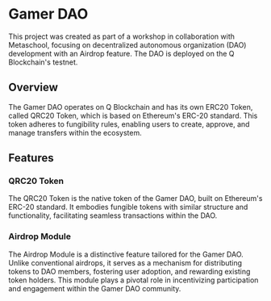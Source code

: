 # Gamer DAO

This project was created as part of a workshop in collaboration with Metaschool, focusing on decentralized autonomous organization (DAO) development with an Airdrop feature. The DAO is deployed on the Q Blockchain's testnet.

## Overview

The Gamer DAO operates on Q Blockchain and has its own ERC20 Token, called QRC20 Token, which is based on Ethereum's ERC-20 standard. This token adheres to fungibility rules, enabling users to create, approve, and manage transfers within the ecosystem.

## Features

### QRC20 Token

The QRC20 Token is the native token of the Gamer DAO, built on Ethereum's ERC-20 standard. It embodies fungible tokens with similar structure and functionality, facilitating seamless transactions within the DAO.

### Airdrop Module

The Airdrop Module is a distinctive feature tailored for the Gamer DAO. Unlike conventional airdrops, it serves as a mechanism for distributing tokens to DAO members, fostering user adoption, and rewarding existing token holders. This module plays a pivotal role in incentivizing participation and engagement within the Gamer DAO community.

